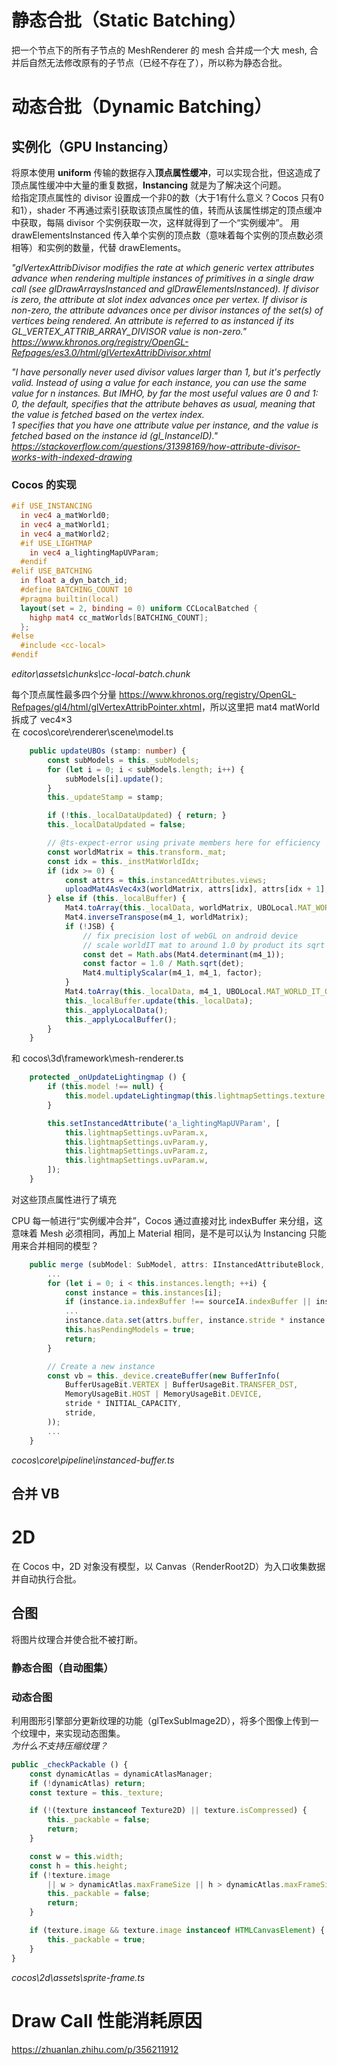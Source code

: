 # 静态合批（Static Batching）
把一个节点下的所有子节点的 MeshRenderer 的 mesh 合并成一个大 mesh, 合并后自然无法修改原有的子节点（已经不存在了），所以称为静态合批。

# 动态合批（Dynamic Batching）

## 实例化（GPU Instancing）
将原本使用 **uniform** 传输的数据存入**顶点属性缓冲**，可以实现合批，但这造成了顶点属性缓冲中大量的重复数据，**Instancing** 就是为了解决这个问题。  
给指定顶点属性的 divisor 设置成一个非0的数（大于1有什么意义？Cocos 只有0和1），shader 不再通过索引获取该顶点属性的值，转而从该属性绑定的顶点缓冲中获取，每隔 divisor 个实例获取一次，这样就得到了一个“实例缓冲”。
用 drawElementsInstanced 传入单个实例的顶点数（意味着每个实例的顶点数必须相等）和实例的数量，代替 drawElements。

*"glVertexAttribDivisor modifies the rate at which generic vertex attributes advance when rendering multiple instances of primitives in a single draw call (see glDrawArraysInstanced and glDrawElementsInstanced). If divisor is zero, the attribute at slot index advances once per vertex. If divisor is non-zero, the attribute advances once per divisor instances of the set(s) of vertices being rendered. An attribute is referred to as instanced if its GL_VERTEX_ATTRIB_ARRAY_DIVISOR value is non-zero." <https://www.khronos.org/registry/OpenGL-Refpages/es3.0/html/glVertexAttribDivisor.xhtml>*

*"I have personally never used divisor values larger than 1, but it's perfectly valid. Instead of using a value for each instance, you can use the same value for n instances. But IMHO, by far the most useful values are 0 and 1:  
0, the default, specifies that the attribute behaves as usual, meaning that the value is fetched based on the vertex index.  
1 specifies that you have one attribute value per instance, and the value is fetched based on the instance id (gl_InstanceID)." <https://stackoverflow.com/questions/31398169/how-attribute-divisor-works-with-indexed-drawing>*

### Cocos 的实现
```glsl
#if USE_INSTANCING
  in vec4 a_matWorld0;
  in vec4 a_matWorld1;
  in vec4 a_matWorld2;
  #if USE_LIGHTMAP
    in vec4 a_lightingMapUVParam;
  #endif
#elif USE_BATCHING
  in float a_dyn_batch_id;
  #define BATCHING_COUNT 10
  #pragma builtin(local)
  layout(set = 2, binding = 0) uniform CCLocalBatched {
    highp mat4 cc_matWorlds[BATCHING_COUNT];
  };
#else
  #include <cc-local>
#endif
```
*editor\assets\chunks\cc-local-batch.chunk*

每个顶点属性最多四个分量 <https://www.khronos.org/registry/OpenGL-Refpages/gl4/html/glVertexAttribPointer.xhtml>，所以这里把 mat4 matWorld 拆成了 vec4×3  
在 cocos\core\renderer\scene\model.ts
```ts
    public updateUBOs (stamp: number) {
        const subModels = this._subModels;
        for (let i = 0; i < subModels.length; i++) {
            subModels[i].update();
        }
        this._updateStamp = stamp;

        if (!this._localDataUpdated) { return; }
        this._localDataUpdated = false;

        // @ts-expect-error using private members here for efficiency
        const worldMatrix = this.transform._mat;
        const idx = this._instMatWorldIdx;
        if (idx >= 0) {
            const attrs = this.instancedAttributes.views;
            uploadMat4AsVec4x3(worldMatrix, attrs[idx], attrs[idx + 1], attrs[idx + 2]);
        } else if (this._localBuffer) {
            Mat4.toArray(this._localData, worldMatrix, UBOLocal.MAT_WORLD_OFFSET);
            Mat4.inverseTranspose(m4_1, worldMatrix);
            if (!JSB) {
                // fix precision lost of webGL on android device
                // scale worldIT mat to around 1.0 by product its sqrt of determinant.
                const det = Math.abs(Mat4.determinant(m4_1));
                const factor = 1.0 / Math.sqrt(det);
                Mat4.multiplyScalar(m4_1, m4_1, factor);
            }
            Mat4.toArray(this._localData, m4_1, UBOLocal.MAT_WORLD_IT_OFFSET);
            this._localBuffer.update(this._localData);
            this._applyLocalData();
            this._applyLocalBuffer();
        }
    }
```
和 cocos\3d\framework\mesh-renderer.ts
```ts
    protected _onUpdateLightingmap () {
        if (this.model !== null) {
            this.model.updateLightingmap(this.lightmapSettings.texture, this.lightmapSettings.uvParam);
        }

        this.setInstancedAttribute('a_lightingMapUVParam', [
            this.lightmapSettings.uvParam.x,
            this.lightmapSettings.uvParam.y,
            this.lightmapSettings.uvParam.z,
            this.lightmapSettings.uvParam.w,
        ]);
    }
```
对这些顶点属性进行了填充

CPU 每一帧进行“实例缓冲合并”，Cocos 通过直接对比 indexBuffer 来分组，这意味着 Mesh 必须相同，再加上 Material 相同，是不是可以认为 Instancing 只能用来合并相同的模型？
```ts
    public merge (subModel: SubModel, attrs: IInstancedAttributeBlock, passIdx: number, shaderImplant: Shader | null = null) {
        ...
        for (let i = 0; i < this.instances.length; ++i) {
            const instance = this.instances[i];
            if (instance.ia.indexBuffer !== sourceIA.indexBuffer || instance.count >= MAX_CAPACITY) { continue; }
            ...
            instance.data.set(attrs.buffer, instance.stride * instance.count++);
            this.hasPendingModels = true;
            return;
        }

        // Create a new instance
        const vb = this._device.createBuffer(new BufferInfo(
            BufferUsageBit.VERTEX | BufferUsageBit.TRANSFER_DST,
            MemoryUsageBit.HOST | MemoryUsageBit.DEVICE,
            stride * INITIAL_CAPACITY,
            stride,
        ));
        ...
    }
```
*cocos\core\pipeline\instanced-buffer.ts*

## 合并 VB

# 2D
在 Cocos 中，2D 对象没有模型，以 Canvas（RenderRoot2D）为入口收集数据并自动执行合批。

## 合图
将图片纹理合并使合批不被打断。
### 静态合图（自动图集）
### 动态合图
利用图形引擎部分更新纹理的功能（glTexSubImage2D），将多个图像上传到一个纹理中，来实现动态图集。  
*为什么不支持压缩纹理？*
```ts
public _checkPackable () {
    const dynamicAtlas = dynamicAtlasManager;
    if (!dynamicAtlas) return;
    const texture = this._texture;

    if (!(texture instanceof Texture2D) || texture.isCompressed) {
        this._packable = false;
        return;
    }

    const w = this.width;
    const h = this.height;
    if (!texture.image
        || w > dynamicAtlas.maxFrameSize || h > dynamicAtlas.maxFrameSize) {
        this._packable = false;
        return;
    }

    if (texture.image && texture.image instanceof HTMLCanvasElement) {
        this._packable = true;
    }
}
```
*cocos\2d\assets\sprite-frame.ts*

# Draw Call 性能消耗原因
https://zhuanlan.zhihu.com/p/356211912